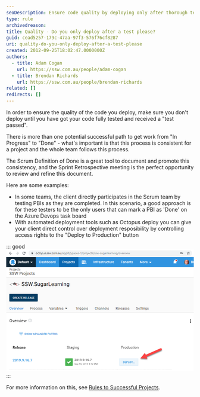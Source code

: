 ```yaml
---
seoDescription: Ensure code quality by deploying only after thorough testing and receiving a "test passed" result.
type: rule
archivedreason:
title: Quality - Do you only deploy after a test please?
guid: cead5257-179c-47aa-97f3-576f76cf8287
uri: quality-do-you-only-deploy-after-a-test-please
created: 2012-09-25T18:02:47.0000000Z
authors:
  - title: Adam Cogan
    url: https://ssw.com.au/people/adam-cogan
  - title: Brendan Richards
    url: https://ssw.com.au/people/brendan-richards
related: []
redirects: []
---
```


In order to ensure the quality of the code you deploy, make sure you don't deploy until you have got your code fully tested and received a "test passed".

There is more than one potential successful path to get work from "In Progress" to "Done" - what's important is that this process is consistent for a project and the whole team follows this process.

The Scrum Definition of Done is a great tool to document and promote this consistency, and the Sprint Retrospective meeting is the perfect opportunity to review and refine this document.

<!--endintro-->

Here are some examples:

- In some teams, the client directly participates in the Scrum team by testing PBIs as they are completed. In this scenario, a good approach is for these testers to be the only users that can mark a PBI as 'Done' on the Azure Devops task board
- With automated deployment tools such as Octopus deploy you can give your client direct control over deployment resposibility by controlling access rights to the "Deploy to Production" button

::: good
![Figure: Giving clients sole access to the deploy button, allows them to take ownership of the decision to deploy](OctopusDeploy.png)
:::

For more information on this, see [Rules to Successful Projects](/do-you-conduct-a-test-please-internally-and-then-with-the-client).

